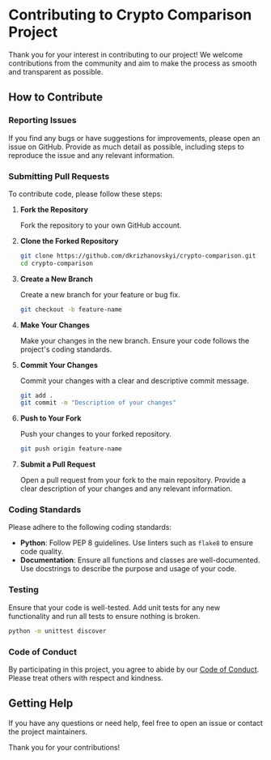 # Contributing to Crypto Comparison Project

Thank you for your interest in contributing to our project! We welcome contributions from the community and aim to make the process as smooth and transparent as possible.

## How to Contribute

### Reporting Issues

If you find any bugs or have suggestions for improvements, please open an issue on GitHub. Provide as much detail as possible, including steps to reproduce the issue and any relevant information.

### Submitting Pull Requests

To contribute code, please follow these steps:

1. **Fork the Repository**

   Fork the repository to your own GitHub account.

2. **Clone the Forked Repository**

   ```sh
   git clone https://github.com/dkrizhanovskyi/crypto-comparison.git
   cd crypto-comparison
   ```

3. **Create a New Branch**

   Create a new branch for your feature or bug fix.

   ```sh
   git checkout -b feature-name
   ```

4. **Make Your Changes**

   Make your changes in the new branch. Ensure your code follows the project's coding standards.

5. **Commit Your Changes**

   Commit your changes with a clear and descriptive commit message.

   ```sh
   git add .
   git commit -m "Description of your changes"
   ```

6. **Push to Your Fork**

   Push your changes to your forked repository.

   ```sh
   git push origin feature-name
   ```

7. **Submit a Pull Request**

   Open a pull request from your fork to the main repository. Provide a clear description of your changes and any relevant information.

### Coding Standards

Please adhere to the following coding standards:

- **Python**: Follow PEP 8 guidelines. Use linters such as `flake8` to ensure code quality.
- **Documentation**: Ensure all functions and classes are well-documented. Use docstrings to describe the purpose and usage of your code.

### Testing

Ensure that your code is well-tested. Add unit tests for any new functionality and run all tests to ensure nothing is broken.

```sh
python -m unittest discover
```

### Code of Conduct

By participating in this project, you agree to abide by our [Code of Conduct](CODE_OF_CONDUCT.md). Please treat others with respect and kindness.

## Getting Help

If you have any questions or need help, feel free to open an issue or contact the project maintainers.

Thank you for your contributions!

